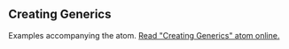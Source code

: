 ## Creating Generics

Examples accompanying the atom.
[Read "Creating Generics" atom online.](https://stepik.org/lesson/350553/step/1)
